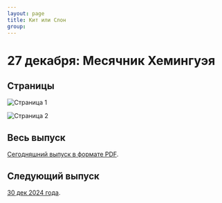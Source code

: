 ```yaml
---
layout: page
title: Кит или Слон
group: 
---
```


# 27 декабря: Месячник Хемингуэя

## Страницы

![Страница 1](https://www.dropbox.com/scl/fi/r7dkbbpzzkmuqef9ydg7c/2024-12-27-page001.jpg?rlkey=bq973y19i0ogni4lp0ht6sdcd&raw=1)

![Страница 2](https://www.dropbox.com/scl/fi/lyt8lrhjc8hg5grg3npiw/2024-12-27-page002.jpg?rlkey=sguhdzp53g6tsi07o7747g86z&raw=1)

## Весь выпуск

[Сегодняшний выпуск в формате PDF](https://www.dropbox.com/scl/fi/phqdruh165zvoqywm4ubl/2024-12-27.pdf?rlkey=g2atkw0ergdfmgu4s7ms7zk2k&raw=1). 

## Следующий выпуск

[30 дек 2024 года](https://kitilislon.github.io/2024-12-30).

